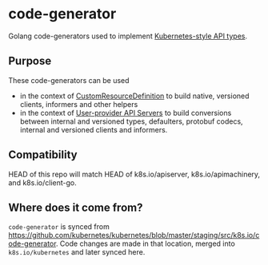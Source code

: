 # code-generator

Golang code-generators used to implement [Kubernetes-style API types](https://github.com/kubernetes/community/blob/master/contributors/devel/api-conventions.md).

## Purpose

These code-generators can be used
- in the context of [CustomResourceDefinition](https://kubernetes.io/docs/tasks/access-kubernetes-api/extend-api-custom-resource-definitions/) to build native, versioned clients,
  informers and other helpers
- in the context of [User-provider API Servers](https://github.com/kubernetes/apiserver) to build conversions between internal and versioned types, defaulters, protobuf codecs,
  internal and versioned clients and informers.

## Compatibility

HEAD of this repo will match HEAD of k8s.io/apiserver, k8s.io/apimachinery, and k8s.io/client-go.

## Where does it come from?

`code-generator` is synced from https://github.com/kubernetes/kubernetes/blob/master/staging/src/k8s.io/code-generator.
Code changes are made in that location, merged into `k8s.io/kubernetes` and later synced here.
